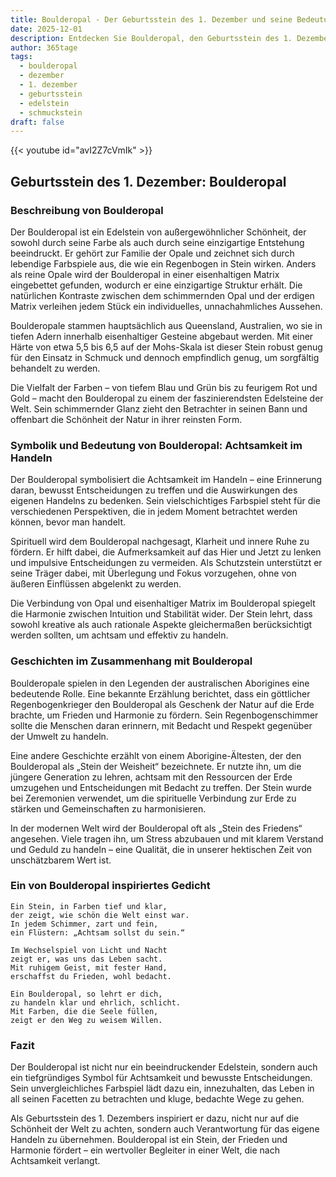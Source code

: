 ```yaml
---
title: Boulderopal - Der Geburtsstein des 1. Dezember und seine Bedeutung
date: 2025-12-01
description: Entdecken Sie Boulderopal, den Geburtsstein des 1. Dezember, der Achtsamkeit im Handeln symbolisiert. Seine Symbolik und Geschichte werden Sie inspirieren.
author: 365tage
tags:
  - boulderopal
  - dezember
  - 1. dezember
  - geburtsstein
  - edelstein
  - schmuckstein
draft: false
---
```


{{< youtube id="avI2Z7cVmIk" >}}

## Geburtsstein des 1. Dezember: Boulderopal

### Beschreibung von Boulderopal

Der Boulderopal ist ein Edelstein von außergewöhnlicher Schönheit, der sowohl durch seine Farbe als auch durch seine einzigartige Entstehung beeindruckt. Er gehört zur Familie der Opale und zeichnet sich durch lebendige Farbspiele aus, die wie ein Regenbogen in Stein wirken. Anders als reine Opale wird der Boulderopal in einer eisenhaltigen Matrix eingebettet gefunden, wodurch er eine einzigartige Struktur erhält. Die natürlichen Kontraste zwischen dem schimmernden Opal und der erdigen Matrix verleihen jedem Stück ein individuelles, unnachahmliches Aussehen.

Boulderopale stammen hauptsächlich aus Queensland, Australien, wo sie in tiefen Adern innerhalb eisenhaltiger Gesteine abgebaut werden. Mit einer Härte von etwa 5,5 bis 6,5 auf der Mohs-Skala ist dieser Stein robust genug für den Einsatz in Schmuck und dennoch empfindlich genug, um sorgfältig behandelt zu werden.

Die Vielfalt der Farben – von tiefem Blau und Grün bis zu feurigem Rot und Gold – macht den Boulderopal zu einem der faszinierendsten Edelsteine der Welt. Sein schimmernder Glanz zieht den Betrachter in seinen Bann und offenbart die Schönheit der Natur in ihrer reinsten Form.

### Symbolik und Bedeutung von Boulderopal: Achtsamkeit im Handeln

Der Boulderopal symbolisiert die Achtsamkeit im Handeln – eine Erinnerung daran, bewusst Entscheidungen zu treffen und die Auswirkungen des eigenen Handelns zu bedenken. Sein vielschichtiges Farbspiel steht für die verschiedenen Perspektiven, die in jedem Moment betrachtet werden können, bevor man handelt.

Spirituell wird dem Boulderopal nachgesagt, Klarheit und innere Ruhe zu fördern. Er hilft dabei, die Aufmerksamkeit auf das Hier und Jetzt zu lenken und impulsive Entscheidungen zu vermeiden. Als Schutzstein unterstützt er seine Träger dabei, mit Überlegung und Fokus vorzugehen, ohne von äußeren Einflüssen abgelenkt zu werden.

Die Verbindung von Opal und eisenhaltiger Matrix im Boulderopal spiegelt die Harmonie zwischen Intuition und Stabilität wider. Der Stein lehrt, dass sowohl kreative als auch rationale Aspekte gleichermaßen berücksichtigt werden sollten, um achtsam und effektiv zu handeln.

### Geschichten im Zusammenhang mit Boulderopal

Boulderopale spielen in den Legenden der australischen Aborigines eine bedeutende Rolle. Eine bekannte Erzählung berichtet, dass ein göttlicher Regenbogenkrieger den Boulderopal als Geschenk der Natur auf die Erde brachte, um Frieden und Harmonie zu fördern. Sein Regenbogenschimmer sollte die Menschen daran erinnern, mit Bedacht und Respekt gegenüber der Umwelt zu handeln.

Eine andere Geschichte erzählt von einem Aborigine-Ältesten, der den Boulderopal als „Stein der Weisheit“ bezeichnete. Er nutzte ihn, um die jüngere Generation zu lehren, achtsam mit den Ressourcen der Erde umzugehen und Entscheidungen mit Bedacht zu treffen. Der Stein wurde bei Zeremonien verwendet, um die spirituelle Verbindung zur Erde zu stärken und Gemeinschaften zu harmonisieren.

In der modernen Welt wird der Boulderopal oft als „Stein des Friedens“ angesehen. Viele tragen ihn, um Stress abzubauen und mit klarem Verstand und Geduld zu handeln – eine Qualität, die in unserer hektischen Zeit von unschätzbarem Wert ist.

### Ein von Boulderopal inspiriertes Gedicht

```
Ein Stein, in Farben tief und klar,  
der zeigt, wie schön die Welt einst war.  
In jedem Schimmer, zart und fein,  
ein Flüstern: „Achtsam sollst du sein.“  

Im Wechselspiel von Licht und Nacht  
zeigt er, was uns das Leben sacht.  
Mit ruhigem Geist, mit fester Hand,  
erschaffst du Frieden, wohl bedacht.  

Ein Boulderopal, so lehrt er dich,  
zu handeln klar und ehrlich, schlicht.  
Mit Farben, die die Seele füllen,  
zeigt er den Weg zu weisem Willen.  
```

### Fazit

Der Boulderopal ist nicht nur ein beeindruckender Edelstein, sondern auch ein tiefgründiges Symbol für Achtsamkeit und bewusste Entscheidungen. Sein unvergleichliches Farbspiel lädt dazu ein, innezuhalten, das Leben in all seinen Facetten zu betrachten und kluge, bedachte Wege zu gehen.

Als Geburtsstein des 1. Dezembers inspiriert er dazu, nicht nur auf die Schönheit der Welt zu achten, sondern auch Verantwortung für das eigene Handeln zu übernehmen. Boulderopal ist ein Stein, der Frieden und Harmonie fördert – ein wertvoller Begleiter in einer Welt, die nach Achtsamkeit verlangt.